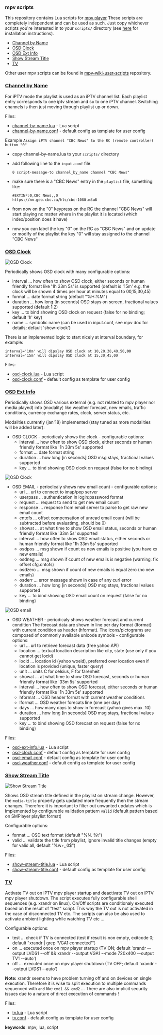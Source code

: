 ### mpv scripts

This repository contains Lua scripts for [mpv player](https://github.com/mpv-player/mpv "GitHub project") 
These scripts are completely independent and can be used as such. Just copy whichever scripts you're interested 
in to your `scripts/` directory (see [here](https://mpv.io/manual/master/#lua-scripting) for installation instructions).

* [Channel by Name](#channel-by-name)
* [OSD Clock](#osd-clock)
* [OSD Ext Info](#osd-ext-info)
* [Show Stream Title](#show-stream-title)
* [TV](#tv)

Other user mpv scripts can be found in [mpv-wiki-user-scripts](https://github.com/mpv-player/mpv/wiki/User-Scripts "mpv scripts") repository.

### [Channel by Name](channel-by-name.lua)

For iPTV mode the playlist is used as an iPTV channel list. Each playlist entry corresponds to one iptv stream and so to one iPTV channel. 
Switching channels is then just moving through playlist up or down.

Files:
* [channel-by-name.lua](channel-by-name.lua) - Lua script
* [channel-by-name.conf](channel-by-name.conf) - default config as template for user config

Example `Assign iPTV channel "CBC News" to the RC (remote controller) button "0"`

* copy channel-by-name.lua to your `scripts/` directory
* add following line to the `input.conf` file:

    ```
    0 script-message-to channel_by_name channel "CBC News"
    ```

* make sure there is a "CBC News" entry in the `playlist` file, something like:

    ```
    #EXTINF:0,CBC News,,0
    https://nn.geo.cbc.ca/hls/cbc-1080.m3u8
    ```
    
* from now on the "0" keypress on the RC the channel "CBC News" will start playing no matter where in the playlist it is located 
(which index/position does it have)

* now you can label the key "0" on the RC as "CBC News" and on update or modify of the playlist the key "0" will stay assigned 
to the channel "CBC News"

### [OSD Clock](osd-clock.lua)

![OSD Clock](../screenshots/osd-clock.jpg)

Periodically shows OSD clock with many configurable options:
* interval ... how often to show OSD clock, either seconds or human friendly format like '1h 33m 5s' is supported (default 
is '15m' e.g. the clock will be shown 4 times per hour at minutes equal to 00,15,30,45)
* format   ... date format string (default "%H:%M")
* duration ... how long [in seconds] OSD stays on screen, fractional values supported (default 1.2)
* key      ... to bind showing OSD clock on request (false for no binding; default 'h' key)
* name     ... symbolic name (can be used in input.conf, see mpv doc for details; default 'show-clock')

There is an implemented logic to start nicely at interval boundary, for example:
    
    interval='10m' will dipslay OSD clock at 10,20,30,40,50,00
    interval='15m' will dipslay OSD clock at 15,30,45,00
    
Files:
* [osd-clock.lua](osd-clock.lua) - Lua script
* [osd-clock.conf](osd-clock.conf) - default config as template for user config

### [OSD Ext Info](osd-ext-info.lua)

Periodically shows OSD various external (e.g. not related to mpv player nor media played) info (modality) like weather 
forecast, new emails, traffic conditions, currency exchange rates, clock, server status, etc.

Modalities currently (jan'18) implemented (stay tuned as more modalities will be added later):
* OSD CLOCK - periodicaly shows the clock - configurable options:
  * interval ... how often to show OSD clock, either seconds or human friendly format like '1h 33m 5s' supported
  * format   ... date format string
  * duration ... how long [in seconds] OSD msg stays, fractional values supported
  * key      ... to bind showing OSD clock on request (false for no binding)

![OSD Clock](../screenshots/osd-clock.jpg)

* OSD EMAIL - periodicaly shows new email count - configurable options:
  * url      ... url to connect to imap/pop server
  * userpass ... authentication in login:password format
  * request  ... request to send to get new email count
  * response ... response from email server to parse to get raw new email count
  * cntofs   ... offset compensation of unread email count (will be subtracted before evaluatimg, should be 0)
  * showat   ... at what time to show OSD email status, seconds or human friendly format like '33m 5s' supported
  * interval ... how often to show OSD email status, either seconds or human friendly format like '1h 33m 5s' supported
  * osdpos   ... msg shown if count os new emails is positive (you have xx new emails)
  * osdneg   ... msg shown if count of new emails is negative (warning: fix offset cfg.cntofs)
  * osdzero  ... msg shown if count of new emails is equal zero (no new emails)
  * osderr   ... error message shown in case of any curl error
  * duration ... how long [in seconds] OSD msg stays, fractional values supported
  * key      ... to bind showing OSD email count on request (false for no binding)

![OSD email](../screenshots/osd-email-2.jpg)

* OSD WEATHER - periodicaly shows weather forecast and current condition
  The forecast data are shown in line per day format (lformat) with current condition as header (hformat).
  The icons/pictograms are composed of commonly available unicode symbols - configurable options:
  * url      ... url to retrieve forecast data (free yahoo API)
  * location ... textual location description like city, state (use only if you cannot get locid)
  * locid    ... location id (yahoo woeid), preferred over location even if location is provided (unique, faster query)
  * unit     ... units C for celsius, F for farenheit
  * showat   ... at what time to show OSD forecast, seconds or human friendly format like '33m 5s' supported
  * interval ... how often to show OSD forecast, either seconds or human friendly format like '1h 33m 5s' supported
  * hformat  ... OSD header format with current weather conditions
  * lformat  ... OSD weather forecats line (one per day)
  * days     ... how many days to show in forecast (yahoo gives max. 10)
  * duration ... how long [in seconds] OSD msg stays, fractional values supported
  * key      ... to bind showing OSD forecast on request (false for no binding)

Files:
* [osd-ext-info.lua](osd-ext-info.lua) - Lua script
* [osd-clock.conf](osd-clock.conf) - default config as template for user config
* [osd-email.conf](osd-email.conf) - default config as template for user config
* [osd-weather.conf](osd-weather.conf) - default config as template for user config

### [Show Stream Title](show-stream-title.lua)

![Show Stream Title](../screenshots/show-stream-title.jpg)

Shows OSD stream title defined in the playlist on stream change. However, the `media-title` property
gets updated more frequently then the stream changes. Therefore it is important to filter out unwanted updates
which is implemented by configurable validation pattern `valid` (default pattern based on SMPlayer playlist format)

Configurable options:    
* format ... OSD text format (default "%N. %t")
* valid  ... validate the title from playlist, ignore invalid title changes (empty for valid all, default "%w+,,0$")

Files:
* [show-stream-title.lua](osd-clock.lua) - Lua script
* [show-stream-title.conf](osd-clock.conf) - default config as template for user config

### [TV](tv.lua)

Activate TV out on iPTV mpv player startup and deactivate TV out on iPTV mpv player shutdown. 
The script executes fully configurable shell sequences (e.g. xrandr on linux). On/Off scripts
are conditionaly executed based on the result of "test" script. This way the TV out is not activated
in the case of disconnected TV etc. The scripts can also be also used to activate ambient lighting while watching TV etc ...

Configurable options:
* test ... check if TV is connected (test if result is non empty, exitcode 0; default "xrandr | grep 'VGA1 connected'")
* on   ... executed once on mpv player startup  (TV ON;  default 'xrandr --output LVDS1 --off && xrandr --output VGA1 --mode 720x400 --output TV1 --auto')
* off  ... executed once on mpv player shutdown (TV OFF; default 'xrandr --output LVDS1 --auto')

**Note:**
xrandr seems to have problem turning off and on devices on single execution. Therefore it is wise to 
split execution to multiple commands sequenced with `and` like `cmd1 && cmd2` ...
There are also implicit security issues due to a nature of direct execution of commands !

Files:
* [tv.lua](tv.lua) - Lua script
* [tv.conf](tv.conf) - default config as template for user config

**keywords**: mpv, lua, script

